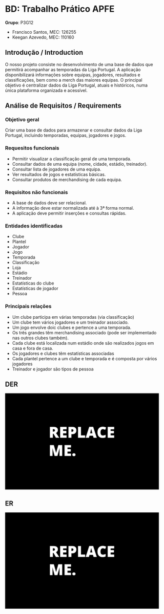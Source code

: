 # BD: Trabalho Prático APFE

**Grupo**: P3G12
- Francisco Santos, MEC: 126255
- Keegan Azevedo, MEC: 110160

## Introdução / Introduction
O nosso projeto consiste no desenvolvimento de uma base de dados que permitirá acompanhar as temporadas da Liga Portugal. A aplicação disponibilizará informações sobre equipas, jogadores, resultados e classificações, bem como a merch das maiores equipas. 
O principal objetivo é centralizar dados da Liga Portugal, atuais e históricos, numa única plataforma organizada e acessível.

## ​Análise de Requisitos / Requirements

### Objetivo geral

Criar uma base de dados para armazenar e consultar dados da Liga Portugal, incluindo temporadas, equipas, jogadores e jogos.

### Requesitos funcionais
- Permitir visualizar a classificação geral de uma temporada.
- Consultar dados de uma equipa (nome, cidade, estádio, treinador).
- Consultar lista de jogadores de uma equipa.
- Ver resultados de jogos e estatísticas básicas.
- Consultar produtos de merchandising de cada equipa.

### Requisitos não funcionais
- A base de dados deve ser relacional.
- A informação deve estar normalizada até à 3ª forma normal.
- A aplicação deve permitir inserções e consultas rápidas.

### Entidades identificadas
- Clube
- Plantel
- Jogador
- Jogo
- Temporada
- Classificação
- Loja
- Estádio
- Treinador
- Estatísticas do clube
- Estatísticas de jogador
- Pessoa



### Principais relações
- Um clube participa em várias temporadas (via classificação)
- Um clube tem vários jogadores e um treinador associado.
- Um jogo envolve doic clubes e pertence a uma temporada.
- Os três grandes têm merchandising associado (pode ser implementado nas outros clubes também).
- Cada clube está localizada num estádio onde são realizados jogos em casa e fora de casa.
- Os jogadores e clubes têm estatísticas associadas
- Cada plantel pertence a um clube e temporada e é composta por vários jogadores
- Treinador e jogador são tipos de pessoa




## DER


![DER Diagram!](der.jpg "AnImage")

## ER

![ER Diagram!](er.jpg "AnImage")